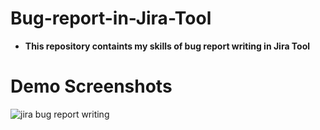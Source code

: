 # Bug-report-in-Jira-Tool
<ul>
  <li><b> This repository containts my skills of bug report writing in Jira Tool</b> </li>
</ul>

# Demo Screenshots

![jira bug report writing ](https://github.com/Zahid-H/Bug-report-in-Jira-Tool/assets/83463788/02782208-f266-4aa1-9fc6-cad1041febc5)
